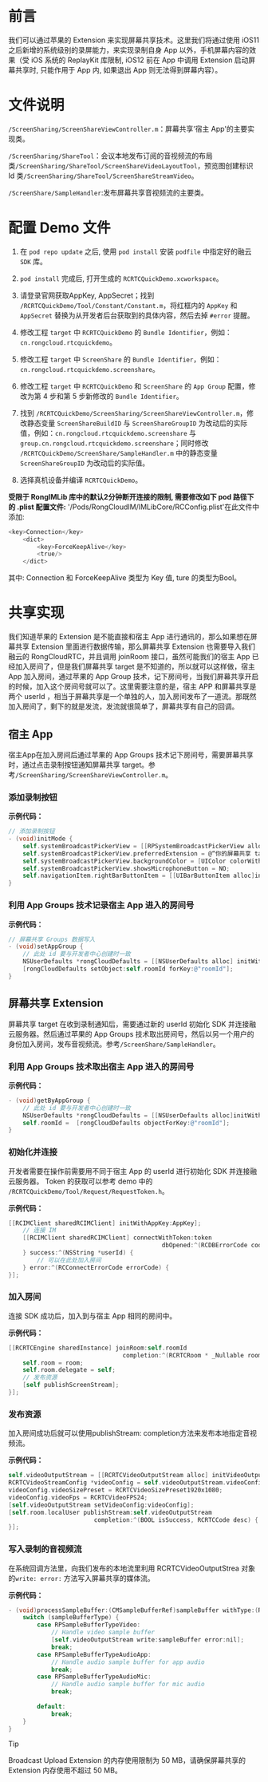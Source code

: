 # 前言
我们可以通过苹果的 Extension 来实现屏幕共享技术。这里我们将通过使用 iOS11 之后新增的系统级别的录屏能力，来实现录制自身 App 以外，手机屏幕内容的效果（受 iOS 系统的 ReplayKit 库限制, iOS12 前在 App 中调用 Extension 启动屏幕共享时, 只能作用于 App 内, 如果退出 App 则无法得到屏幕内容）。

# 文件说明
`/ScreenSharing/ScreenShareViewController.m`：屏幕共享'宿主 App'的主要实现类。

`/ScreenSharing/ShareTool`：会议本地发布订阅的音视频流的布局类`/ScreenSharing/ShareTool/ScreenShareVideoLayoutTool`，预览图创建标识 Id 类`/ScreenSharing/ShareTool/ScreenShareStreamVideo`。

`/ScreenShare/SampleHandler`:发布屏幕共享音视频流的主要类。

# 配置 Demo 文件

1. 在 `pod repo update` 之后, 使用 `pod install` 安装 `podfile` 中指定好的融云 `SDK` 库。

2. `pod install` 完成后, 打开生成的 `RCRTCQuickDemo.xcworkspace`。

3. 请登录官网获取AppKey, AppSecret；找到 `/RCRTCQuickDemo/Tool/Constant/Constant.m`，将红框内的 `AppKey` 和 `AppSecret` 替换为从开发者后台获取到的具体内容，然后去掉 `#error` 提醒。

4. 修改工程 `target` 中 `RCRTCQuickDemo` 的 `Bundle Identifier`，例如：`cn.rongcloud.rtcquickdemo`。

5. 修改工程 `target` 中 `ScreenShare` 的 `Bundle Identifier`，例如：`cn.rongcloud.rtcquickdemo.screenshare`。

6. 修改工程 `target` 中 `RCRTCQuickDemo` 和 `ScreenShare` 的 `App Group` 配置，修改为第 4 步和第 5 步新修改的 `Bundle Identifier`。

7. 找到 `/RCRTCQuickDemo/ScreenSharing/ScreenShareViewController.m`，修改静态变量 `ScreenShareBuildID` 与 `ScreenShareGroupID` 为改动后的实际值，例如：`cn.rongcloud.rtcquickdemo.screenshare` 与 `group.cn.rongcloud.rtcquickdemo.screenshare`；同时修改 `/RCRTCQuickDemo/ScreenShare/SampleHandler.m` 中的静态变量 `ScreenShareGroupID` 为改动后的实际值。

8. 选择真机设备并编译 `RCRTCQuickDemo`。

**受限于 RongIMLib 库中的默认2分钟断开连接的限制, 需要修改如下 pod 路径下的 .plist 配置文件:**
'/Pods/RongCloudIM/IMLibCore/RCConfig.plist'在此文件中添加:
```objectivec
<key>Connection</key>
    <dict>
        <key>ForceKeepAlive</key>
        <true/>
    </dict>
```
其中: Connection 和 ForceKeepAlive 类型为 Key 值, ture 的类型为Bool。

# 共享实现

我们知道苹果的 Extension 是不能直接和宿主 App 进行通讯的，那么如果想在屏幕共享 Extension 里面进行数据传输，那么屏幕共享 Extension 也需要导入我们融云的 RongCloudRTC，并且调用 joinRoom 接口，虽然可能我们的宿主 App 已经加入房间了，但是我们屏幕共享 target 是不知道的，所以就可以这样做，宿主 App 加入房间，通过苹果的 App Group 技术，记下房间号，当我们屏幕共享开启的时候，加入这个房间号就可以了。这里需要注意的是，宿主 APP 和屏幕共享是两个 userId ，相当于屏幕共享是一个单独的人，加入房间发布了一道流。那既然加入房间了，剩下的就是发流，发流就很简单了，屏幕共享有自己的回调。

## 宿主 App 

宿主App在加入房间后通过苹果的 App Groups 技术记下房间号，需要屏幕共享时，通过点击录制按钮通知屏幕共享 target。参考`/ScreenSharing/ScreenShareViewController.m`。

### 添加录制按钮

**示例代码：**

```objectivec
// 添加录制按钮
- (void)initMode {
    self.systemBroadcastPickerView = [[RPSystemBroadcastPickerView alloc] initWithFrame:CGRectMake(0, 64, 50, 80)];
    self.systemBroadcastPickerView.preferredExtension = @“你的屏幕共享 target 的 Bundle Identifier”;
    self.systemBroadcastPickerView.backgroundColor = [UIColor colorWithRed:53.0/255.0 green:129.0/255.0 blue:242.0/255.0 alpha:1.0];
    self.systemBroadcastPickerView.showsMicrophoneButton = NO;
    self.navigationItem.rightBarButtonItem = [[UIBarButtonItem alloc]initWithCustomView:self.systemBroadcastPickerView ];
}
```

### 利用 App Groups 技术记录宿主 App 进入的房间号

**示例代码：**

```objectivec
// 屏幕共享 Groups 数据写入
- (void)setAppGroup {
    // 此处 id 要与开发者中心创建时一致
    NSUserDefaults *rongCloudDefaults = [[NSUserDefaults alloc] initWithSuiteName:@"你的屏幕共享 Extension 的 Group ID"];
    [rongCloudDefaults setObject:self.roomId forKey:@"roomId"];
}
```

## 屏幕共享 Extension

屏幕共享 target 在收到录制通知后，需要通过新的 userId 初始化 SDK 并连接融云服务器。然后通过苹果的 App Groups 技术取出房间号，然后以另一个用户的身份加入房间，发布音视频流。参考`/ScreenShare/SampleHandler`。

### 利用 App Groups 技术取出宿主 App 进入的房间号

**示例代码：**

```objectivec
- (void)getByAppGroup {
    // 此处 id 要与开发者中心创建时一致
    NSUserDefaults *rongCloudDefaults = [[NSUserDefaults alloc]initWithSuiteName:@"你的屏幕共享 Extension 的 Group ID"];
    self.roomId =  [rongCloudDefaults objectForKey:@"roomId"];
}
```

### 初始化并连接

开发者需要在操作前需要用不同于宿主 App 的 userId 进行初始化 SDK 并连接融云服务器。 Token 的获取可以参考 demo 中的 `/RCRTCQuickDemo/Tool/Request/RequestToken.h`。

**示例代码：**

```objectivec
[[RCIMClient sharedRCIMClient] initWithAppKey:AppKey];
    // 连接 IM
    [[RCIMClient sharedRCIMClient] connectWithToken:token
                                           dbOpened:^(RCDBErrorCode code) {
    } success:^(NSString *userId) {
        // 可以在此处加入房间
    } error:^(RCConnectErrorCode errorCode) {
}];
```

### 加入房间

连接 SDK 成功后，加入到与宿主 App 相同的房间中。

**示例代码：**

```objectivec
[[RCRTCEngine sharedInstance] joinRoom:self.roomId
                                completion:^(RCRTCRoom * _Nullable room, RCRTCCode code) {
    self.room = room;
    self.room.delegate = self;
    // 发布资源
    [self publishScreenStream];
}];
```

### 发布资源

加入房间成功后就可以使用publishStream: completion方法来发布本地指定音视频流。

**示例代码：**

```objectivec
self.videoOutputStream = [[RCRTCVideoOutputStream alloc] initVideoOutputStreamWithTag:@"RCRTCScreenVideo"];
RCRTCVideoStreamConfig *videoConfig = self.videoOutputStream.videoConfig;
videoConfig.videoSizePreset = RCRTCVideoSizePreset1920x1080;
videoConfig.videoFps = RCRTCVideoFPS24;
[self.videoOutputStream setVideoConfig:videoConfig];
[self.room.localUser publishStream:self.videoOutputStream
                        completion:^(BOOL isSuccess, RCRTCCode desc) {
}];
```

### 写入录制的音视频流

在系统回调方法里，向我们发布的本地流里利用 RCRTCVideoOutputStrea 对象的`write: error:` 方法写入屏幕共享的媒体流。

**示例代码：**

```objectivec
- (void)processSampleBuffer:(CMSampleBufferRef)sampleBuffer withType:(RPSampleBufferType)sampleBufferType {
    switch (sampleBufferType) {
        case RPSampleBufferTypeVideo:
            // Handle video sample buffer
            [self.videoOutputStream write:sampleBuffer error:nil];
            break;
        case RPSampleBufferTypeAudioApp:
            // Handle audio sample buffer for app audio
            break;
        case RPSampleBufferTypeAudioMic:
            // Handle audio sample buffer for mic audio
            break;
            
        default:
            break;
    }
}
```

> [!TIP]
> Broadcast Upload Extension 的内存使用限制为 50 MB，请确保屏幕共享的 Extension 内存使用不超过 50 MB。
